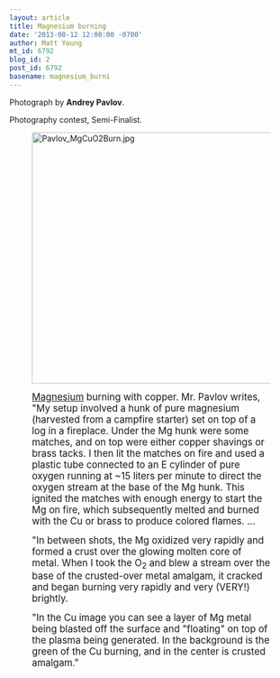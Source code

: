 ```yaml
---
layout: article
title: Magnesium burning
date: '2013-08-12 12:00:00 -0700'
author: Matt Young
mt_id: 6792
blog_id: 2
post_id: 6792
basename: magnesium_burni
---
```

Photograph by **Andrey Pavlov**.

Photography contest, Semi-Finalist.

<figure>
<img src="/PT/uploads/2013/Pavlov_MgCuO2Burn.jpg" alt="Pavlov_MgCuO2Burn.jpg" width="600" height="445" />
<figcaption markdown="span">

<big>[Magnesium](http://en.wikipedia.org/wiki/Magnesium) burning with copper.  Mr. Pavlov writes, "My setup involved a hunk of pure magnesium (harvested from a campfire starter) set on top of a log in a fireplace. Under the Mg hunk were some matches, and on top were either copper shavings or brass tacks. I then lit the matches on fire and used a plastic tube connected to an E cylinder of pure oxygen running at ~15 liters per minute to direct the oxygen stream at the base of the Mg hunk. This ignited the matches with enough energy to start the Mg on fire, which subsequently melted and burned with the Cu or brass to produce colored flames. ...</big>

<big>"In between shots, the Mg oxidized very rapidly and formed a crust over the glowing molten core of metal. When I took the O<sub>2</sub> and blew a stream over the base of the crusted-over metal amalgam, it cracked and began burning very rapidly and very (VERY!) brightly.</big>

<big>"In the Cu image you can see a layer of Mg metal being blasted off the surface and "floating" on top of the plasma being generated. In the background is the green of the Cu burning, and in the center is crusted amalgam."</big>


</figcaption>
</figure>
